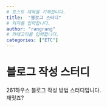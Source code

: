 ```yaml
---
# 포스트 제목을 기재합니다.
title:  "블로그 스터디" 
# 저자를 입력합니다. 
author: "rangrang"
# 카테고리를 입력합니다.
categories: ["ETC"]
---
```

# 블로그 작성 스터디
261하우스 블로그 작성 방법 스터디입니다.  
재밋죠?
